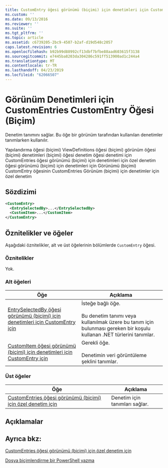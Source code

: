 ```yaml
---
title: CustomEntry öğesi görünümü (biçimi) için denetimleri için CustomEntries için | Microsoft Docs
ms.custom: ''
ms.date: 09/13/2016
ms.reviewer: ''
ms.suite: ''
ms.tgt_pltfrm: ''
ms.topic: article
ms.assetid: c6739205-2bc9-4507-b2af-d19d548c2057
caps.latest.revision: 6
ms.openlocfilehash: b92b99d88992cf13dbf7bfbe88aad603615f3138
ms.sourcegitcommit: e7445ba8203da304286c591ff513900ad1c244a4
ms.translationtype: MT
ms.contentlocale: tr-TR
ms.lasthandoff: 04/23/2019
ms.locfileid: "62066507"
---
```

# <a name="customentry-element-for-customentries-for-controls-for-view-format"></a>Görünüm Denetimleri için CustomEntries CustomEntry Öğesi (Biçim)

Denetim tanımını sağlar. Bu öğe bir görünüm tarafından kullanılan denetimler tanımlarken kullanılır.

Yapılandırma öğesi (biçimi) ViewDefinitions öğesi (biçimi) görünüm öğesi (biçimi) denetimleri (biçimi) öğesi denetim öğesi denetimi için CustomEntries öğesi görünümü (biçimi) için denetimleri için özel denetim öğesi görünümü (biçimi) için denetimleri için Görünümü (biçimi) CustomEntry öğesinin CustomEntries Görünüm (biçimi) için denetimler için özel denetim

## <a name="syntax"></a>Sözdizimi

```xml
<CustomEntry>
  <EntrySelectedBy>...</EntrySelectedBy>
  <CustomItem>...</CustomItem>
</CustomEntry>
```

## <a name="attributes-and-elements"></a>Öznitelikler ve öğeler

Aşağıdaki öznitelikler, alt ve üst öğelerinin bölümlerde `CustomEntry` öğesi.

### <a name="attributes"></a>Öznitelikler

Yok.

### <a name="child-elements"></a>Alt öğeleri

|Öğe|Açıklama|
|-------------|-----------------|
|[EntrySelectedBy öğesi görünümü (biçimi) için denetimleri için CustomEntry için](./entryselectedby-element-for-customentry-for-controls-for-view-format.md)|İsteğe bağlı öğe.<br /><br /> Bu denetim tanımı veya kullanılmak üzere bu tanım için bulunması gereken bir koşulu kullanan .NET türlerini tanımlar.|
|[CustomItem öğesi görünümü (biçimi) için denetimleri için CustomEntry için](./customitem-element-for-customentry-for-controls-for-view-format.md)|Gerekli öğe.<br /><br /> Denetimin veri görüntüleme şeklini tanımlar.|

### <a name="parent-elements"></a>Üst öğeler

|Öğe|Açıklama|
|-------------|-----------------|
|[CustomEntries öğesi görünümü (biçimi) için özel denetim için](./customentries-element-for-customcontrol-for-view-format.md)|Denetim için tanımları sağlar.|

## <a name="remarks"></a>Açıklamalar

## <a name="see-also"></a>Ayrıca bkz:

[CustomEntries öğesi görünümü (biçimi) için özel denetim için](./customentries-element-for-customcontrol-for-view-format.md)

[Dosya biçimlendirme bir PowerShell yazma](./writing-a-powershell-formatting-file.md)
